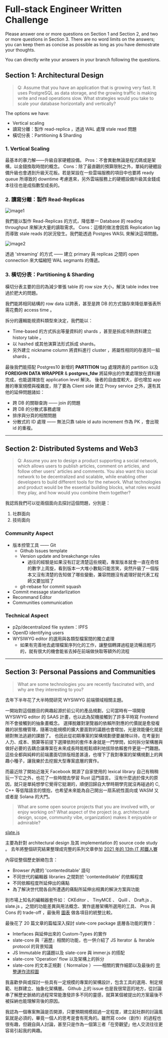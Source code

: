 # Full-stack Engineer Written Challenge

Please answer one or more questions on Section 1 and Section 2, and two or more questions in Section 3. There are no word limits on the answers; you can keep them as concise as possible as long as you have demostrate your thoughts.

You can directly write your answers in your branch following the questions.

## Section 1: Architectural Design

> Q: Assume that you have an application that is growing very fast. It uses PostgreSQL as data storage, and the growing traffic is making write and read operations slow. What strategies would you take to scale your database horizontally and vertically?

The options we have:

* Vertical scaling
* 讀寫分離：製作 read-replica ，透過 WAL 處理 stale read 問題
* 橫切分表：Partitioning & Sharding

### 1. Vertical Scaling

最基本的暴力解——升級自家硬體設備。
Pros：不會異動無論是程式碼或是架構，以金錢換取時間的概念。
Cons：除了最直觀的預算限制之外，單純的硬體設備升級也會遇到升級天花板。若是架設在一些雲端服務的項目中也要將 ready queue 所導致的 downtime 考慮進來，另外雲端服務上的硬體設備升級其金錢成本往往也是成指數型成長的。

### 2. 讀寫分離：製作 Read-Replicas

![image1](https://i.imgur.com/ljpj9QM.png)

我們能以製作 Read-Replicas 的方式，降低單一 Database 的 reading throughput 來解決大量的讀取需求。
Cons：這樣的做法會因爲 Replication lag 而導致 stale reads 的狀況發生。我們能透過 Postgres WASL 來解決這項問題。

![image2](https://i.imgur.com/BlhtoDc.png)

透過 'streaming' 的方式 —— 建立 primary 與 replicas 之間的 open connection 來大幅縮短 WAL segmants 的傳遞。

### 3. 橫切分表：Partitioning & Sharding

橫切分表主要的目的為減少單張 table 的 row size 大小，解決 table index tree 過於肥大的問題。

我們能將相同結構的 row data 以跨表，甚至是跨 DB 的方式儲存來降低單張表所需花費的 access time 。

拆分的邏輯能視資料類型來決定，我們能以：

* Time-based 的方式拆出等量資料的 shards ，甚至是拆成冷熱資料建立 history table 。
* 以 hashed 或其他演算法形式拆成 shards。
* 另外建立 nickname column 將資料進行 cluster ，將屬性相同的存進同一組 shards 。

最後我們能搭配 Postgres10 新增的 **PARTITION** tag 處理跨表的 partition 以及 **FOREIGHN DATA WRAPPER** & **postgres_fdw** 將延伸出的作業處理放在資料層完成，也能選擇放在 application level 解決。
後者的自由度較大，卻也增加 app 層的專案規模與複雜度，除了要為 Client side 建立 Proxy service 之外，還有其他的延伸問題諸如：

* 跨 DB 的關聯查詢 —— join 的問題
* 跨 DB 的分散式事務處理
* 排序與分頁的相關問題
* 分散式的 ID 處理 —— 無法只靠 table id auto increment 作為 PK ，會出現 id 的重複。

---

## Section 2: Distributed Systems and Web3

> Q: Assume you are to design a product supporting a social network, which allows users to publish articles, comment on articles, and follow other users' articles and comments. You also want this social network to be decentralized and scalable, while enabling other developers to build different tools for the network. What technologies and product would be the essential building blocks, what roles would they play, and how would you combine them together?

我認爲我們可以從兩個面向去探討這個問題，分別是：

1. 社群面向
2. 技術面向

### Community Aspect

* 版本控管工具 —— Git
  * Github Issues template
  * Version update and breakchange rules
    * 過往的經驗是如果沒有訂定清楚這些規範，專案版本就會一直在奇怪的數字上周旋，看到版本一大堆小數點只能苦笑，突然升級了一個版本又沒有清楚的告知做了哪些變動，兼容問題沒有處理好就代表工程師又要加班了
  * git-rebase for commit squash
* Commit message standarlization
* Recommand Editor
* Communities communication

### Technical Aspect

* p2p/decentralized file system：IPFS
* OpenID identifying users
* WYSIWYG editor 的選用與各類型檔案間的獨立處理
  * 如果有完善地去處理檔案序列化的工作，讓整個轉譯過程是流暢且輕巧的，就有很大的機會能省去掉在前端做快取等額外的流程

---

## Section 3: Personal Passions and Communities

> What are some technologies you are recently fascinated with, and why are they interesting to you?

去年下半年花了大半時間研究 WYSIWYG 前端領域相關主題。

一開始對這個題目的興趣起源於前公司的產品規劃，公司當時有一項開發 WYSIWYG editor 的 SAAS 計畫，也以此為契機接觸到了許多平時寫 Frontend 所不會接觸到的抽象畫概念。
選擇脫離對瀏覽器的依賴所對應的代價就是愈發複雜的狀態機管理，隨著功能規模的擴大要面對的議題也會增加，光是效能優化就是絕對無法逃避的課題了。
也因此從初期專案的架構規劃便要嚴陣以待，在考量到人力、成本、預算等前提下選擇依附的套件本身就是一門學問，如何拆分架構層與做好必要的去耦合讓專案在未來成長時能輕鬆順利地拔除依賴套件更是一門難題。
這些全都與純粹的前端畫面切排版相差甚遠，也埋下了我對專案的架構規劃上的興趣小種子，讓我樂於去挖掘大型專案底層的實作。

而最近除了開始近幾天 Facebook 開源了自家使用的 lexical library 自己有稍稍玩一下它之外，也花了一些時間去學習 Rust 這門語言。
沒有什麼過於偉大的原因，就只是單純想學它覺得它挺潮的，順便回歸自大學時期學完就沒再碰過的 C, C++ 等低階語言的懷抱，也希望未來能為自己開出一扇系統性面向或 WASM 又或者是 Solana 的大門。

> What are some open source projects that you are involved with, or enjoy working on? What aspect of the project (e.g. architectural design, scope, community vibe, organization) makes it enjoyable or admirable?

[slate.js](https://github.com/ianstormtaylor/slate)

主要為針對 architectural design 及其 implementation 的 source code study 。
去年將整個研究結果整理成完整的系列文章參加 [2021 年的 13th IT 邦鐵人賽](https://ithelp.ithome.com.tw/users/20139359/ironman/4447)

內容從整個歷史脈絡包含：

* Browser 內建的 'contenteditable' 語句
* 不同世代的編輯器 libraries 之間對於 'contenteditable' 的依賴程度
* 不同依賴程度所延伸出的痛點
* 為了解決世代間各自所遭遇的痛點所延伸出相異的解決方案與功能

到市場上知名的編輯器套件如： CKEditor 、 TinyMCE 、 Quill 、 Draft.js 、 slate.js 。之間的功能差異與用法概念、實作底層架構所選用的工具、 Pros 與 Cons 的 trade-off ，最後用 [圖表](https://ithelp.ithome.com.tw/articles/10270422) 做各項目的統整比較。

最後花了 20 篇文章的篇幅深入探討 slate-core package 底層各功能的實作：

* Interfaces 與延伸出來的 Custom-Types 的實作
* slate-core 與『遍歷』相關的功能，也一併介紹了 JS Iterator ＆ Iterable protocol 的背景知識
* JS Immutable 的議題以及 slate-core 與 immer.js 的搭配
* slate-core 'Operation' flow 以及架構上的拆分
* slate-core 的文本正規劃（ Normalize ）——相關的實作細節以及最後的 [完整運作流程圖](https://ithelp.ithome.com.tw/articles/10279617)

我喜歡參與或探討一些具有一定規模的專案的架構設計，包含工具的選用、制定規範、社群建立、抽象化架構層。 Github 上的 issue 也是我很常逛的地方，從討論串了解歷史脈絡的過程常常能激發許多不同的靈感，就算某個被提出的方案最後不被採納也能理解背後的原因。

我認為一個專案無論是否開源，只要預期規模超過一定程度，建立起社群的討論風氣就是必須的，畢竟一個人的思考是會有死角的。雖然寫 code（創作）的過程也很有趣，但親自與人討論，甚至只是作為一個第三者「在旁觀望」他人交流往往更容易引起我的興趣。
